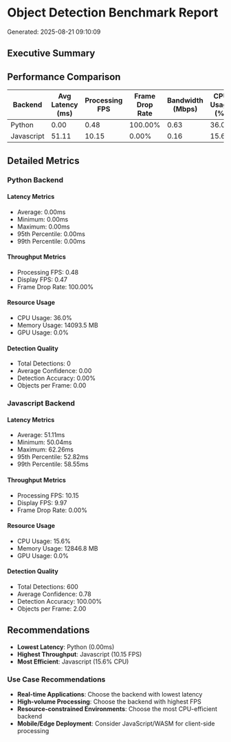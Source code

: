 # Object Detection Benchmark Report

Generated: 2025-08-21 09:10:09

## Executive Summary

## Performance Comparison

| Backend | Avg Latency (ms) | Processing FPS | Frame Drop Rate | Bandwidth (Mbps) | CPU Usage (%) |
|---------|------------------|----------------|-----------------|------------------|---------------|
| Python | 0.00 | 0.48 | 100.00% | 0.63 | 36.0 |
| Javascript | 51.11 | 10.15 | 0.00% | 0.16 | 15.6 |

## Detailed Metrics

### Python Backend

#### Latency Metrics
- Average: 0.00ms
- Minimum: 0.00ms
- Maximum: 0.00ms
- 95th Percentile: 0.00ms
- 99th Percentile: 0.00ms

#### Throughput Metrics
- Processing FPS: 0.48
- Display FPS: 0.47
- Frame Drop Rate: 100.00%

#### Resource Usage
- CPU Usage: 36.0%
- Memory Usage: 14093.5 MB
- GPU Usage: 0.0%

#### Detection Quality
- Total Detections: 0
- Average Confidence: 0.00
- Detection Accuracy: 0.00%
- Objects per Frame: 0.00

### Javascript Backend

#### Latency Metrics
- Average: 51.11ms
- Minimum: 50.04ms
- Maximum: 62.26ms
- 95th Percentile: 52.82ms
- 99th Percentile: 58.55ms

#### Throughput Metrics
- Processing FPS: 10.15
- Display FPS: 9.97
- Frame Drop Rate: 0.00%

#### Resource Usage
- CPU Usage: 15.6%
- Memory Usage: 12846.8 MB
- GPU Usage: 0.0%

#### Detection Quality
- Total Detections: 600
- Average Confidence: 0.78
- Detection Accuracy: 100.00%
- Objects per Frame: 2.00

## Recommendations

- **Lowest Latency**: Python (0.00ms)
- **Highest Throughput**: Javascript (10.15 FPS)
- **Most Efficient**: Javascript (15.6% CPU)

### Use Case Recommendations

- **Real-time Applications**: Choose the backend with lowest latency
- **High-volume Processing**: Choose the backend with highest FPS
- **Resource-constrained Environments**: Choose the most CPU-efficient backend
- **Mobile/Edge Deployment**: Consider JavaScript/WASM for client-side processing